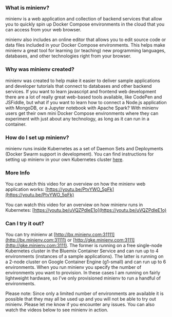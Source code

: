 ### What is minienv?
minienv is a web application and collection of backend services that allow you to quickly spin up Docker Compose environments
in the cloud that you can access from your web browser.

minienv also includes an online editor that allows you to edit source code or data files included in your Docker Compose
environments. This helps make minienv a great tool for learning (or teaching) new programming languages, databases, and
other technologies right from your browser.

### Why was minienv created?
minienv was created to help make it easier to deliver sample applications and developer tutorials that connect to databases
and other backend services. If you want to learn javascript and frontend web development there are a lot of really great
web-based tools available, like CodePen and JSFiddle, but what if you want to learn how to connect a Node.js application
with MongoDB, or a Jupyter notebook with Apache Spark? With minienv users get their own mini Docker Compose environments
where they can experiment with just about any technology, as long as it can run in a container.

### How do I set up minienv?
minienv runs inside Kubernetes as a set of Daemon Sets and Deployments (Docker Swarm support in development).
You can find instructions for setting up minienv in your own Kubernetes cluster [here](https://github.com/minienv/minienv/tree/master/kubernetes).

### More Info
You can watch this video for an overview on how the minienv web application works:
[https://youtu.be/PtvYWO_5pFk](https://youtu.be/PtvYWO_5pFk)

You can watch this video for an overview on how minienv runs in Kubernetes:
[https://youtu.be/uVQZPdleE1o](https://youtu.be/uVQZPdleE1o)

### Can I try it out?
You can try minienv at [http://bx.minienv.com:31111](http://bx.minienv.com:31111) or [http://gke.minienv.com:3111](http://gke.minienv.com:3111). The former is running on a free
single-node Kubernetes cluster in the Bluemix Container Service and can run up to 4 environments (instances of a sample applications).
The latter is running on a 2-node cluster on Google Container Engine (g1-small) and can run up to 6 environments.
When you run minienv you specify the number of environments you want to provision.
In these cases I am running on fairly lightweight hardware, so I’ve only provisioned minienv to run a handful of environments.

Please note: Since only a limited number of environments are available it is possible that they may all be used up
and you will not be able to try out minienv. Please let me know if you encounter any issues. You can also watch the videos
below to see minienv in action.
